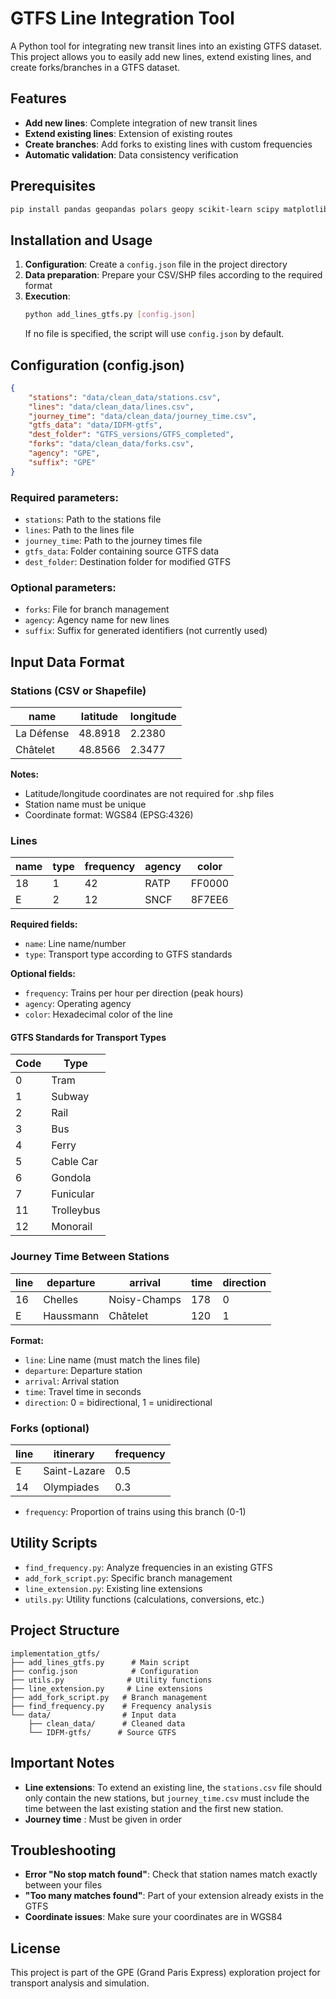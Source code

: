 # GTFS Line Integration Tool

A Python tool for integrating new transit lines into an existing GTFS dataset. This project allows you to easily add new lines, extend existing lines, and create forks/branches in a GTFS dataset.

## Features

- **Add new lines**: Complete integration of new transit lines
- **Extend existing lines**: Extension of existing routes
- **Create branches**: Add forks to existing lines with custom frequencies
- **Automatic validation**: Data consistency verification

## Prerequisites

```bash
pip install pandas geopandas polars geopy scikit-learn scipy matplotlib seaborn
```

## Installation and Usage

1. **Configuration**: Create a `config.json` file in the project directory
2. **Data preparation**: Prepare your CSV/SHP files according to the required format
3. **Execution**:
   ```bash
   python add_lines_gtfs.py [config.json]
   ```
   If no file is specified, the script will use `config.json` by default.

## Configuration (config.json)

```json
{
    "stations": "data/clean_data/stations.csv",
    "lines": "data/clean_data/lines.csv", 
    "journey_time": "data/clean_data/journey_time.csv",
    "gtfs_data": "data/IDFM-gtfs",
    "dest_folder": "GTFS_versions/GTFS_completed",
    "forks": "data/clean_data/forks.csv",
    "agency": "GPE",
    "suffix": "GPE"
}
```

### Required parameters:
- `stations`: Path to the stations file
- `lines`: Path to the lines file
- `journey_time`: Path to the journey times file
- `gtfs_data`: Folder containing source GTFS data
- `dest_folder`: Destination folder for modified GTFS

### Optional parameters:
- `forks`: File for branch management
- `agency`: Agency name for new lines
- `suffix`: Suffix for generated identifiers (not currently used)

## Input Data Format

### Stations (CSV or Shapefile)

| name | latitude | longitude |
|------|----------|-----------|
| La Défense | 48.8918 | 2.2380 |
| Châtelet | 48.8566 | 2.3477 |

**Notes:**
- Latitude/longitude coordinates are not required for .shp files
- Station name must be unique
- Coordinate format: WGS84 (EPSG:4326)

### Lines

| name | type | frequency | agency | color |
|------|------|-----------|--------|-------|
| 18 | 1 | 42 | RATP | FF0000 |
| E | 2 | 12 | SNCF | 8F7EE6 |

**Required fields:**
- `name`: Line name/number
- `type`: Transport type according to GTFS standards

**Optional fields:**
- `frequency`: Trains per hour per direction (peak hours)
- `agency`: Operating agency
- `color`: Hexadecimal color of the line

#### GTFS Standards for Transport Types

| Code | Type |
|------|------|
| 0 | Tram |
| 1 | Subway |
| 2 | Rail |
| 3 | Bus |
| 4 | Ferry |
| 5 | Cable Car |
| 6 | Gondola |
| 7 | Funicular |
| 11 | Trolleybus |
| 12 | Monorail |

### Journey Time Between Stations

| line | departure | arrival | time | direction |
|------|-----------|---------|------|-----------|
| 16 | Chelles | Noisy-Champs | 178 | 0 |
| E | Haussmann | Châtelet | 120 | 1 |

**Format:**
- `line`: Line name (must match the lines file)
- `departure`: Departure station
- `arrival`: Arrival station
- `time`: Travel time in seconds
- `direction`: 0 = bidirectional, 1 = unidirectional

### Forks (optional)

| line | itinerary | frequency |
|------|-----------|-----------|
| E | Saint-Lazare | 0.5 |
| 14 | Olympiades | 0.3 |

- `frequency`: Proportion of trains using this branch (0-1)

## Utility Scripts

- `find_frequency.py`: Analyze frequencies in an existing GTFS
- `add_fork_script.py`: Specific branch management
- `line_extension.py`: Existing line extensions
- `utils.py`: Utility functions (calculations, conversions, etc.)

## Project Structure

```
implementation_gtfs/
├── add_lines_gtfs.py      # Main script
├── config.json            # Configuration
├── utils.py              # Utility functions
├── line_extension.py     # Line extensions
├── add_fork_script.py   # Branch management
├── find_frequency.py    # Frequency analysis
└── data/                # Input data
    ├── clean_data/      # Cleaned data
    └── IDFM-gtfs/      # Source GTFS
```

## Important Notes

- **Line extensions**: To extend an existing line, the `stations.csv` file should only contain the new stations, but `journey_time.csv` must include the time between the last existing station and the first new station.
- **Journey time** : Must be given in order

## Troubleshooting

- **Error "No stop match found"**: Check that station names match exactly between your files
- **"Too many matches found"**: Part of your extension already exists in the GTFS
- **Coordinate issues**: Make sure your coordinates are in WGS84

## License

This project is part of the GPE (Grand Paris Express) exploration project for transport analysis and simulation.
